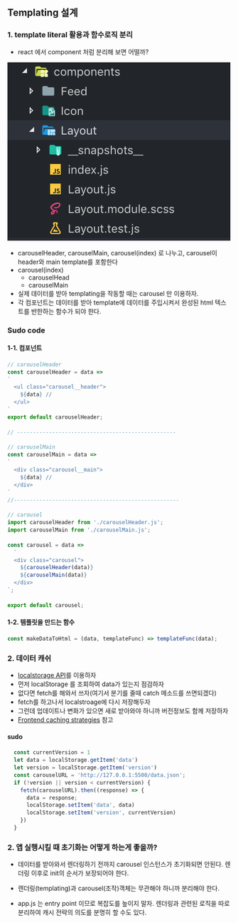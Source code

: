 ## Templating 설계

### 1. template literal 활용과 함수로직 분리 

- react 에서 component 처럼 분리해 보면 어떨까?

![image-20190703150551373](assets/image-20190703150551373.png)

- carouselHeader, carouselMain, carousel(index) 로 나누고, carousel이 header와 main template를 포함한다
- carousel(index)
  - carouselHead
  - carouselMain
- 실제 데이터를 받아 templating을 작동할 때는 carousel 만 이용하자.
- 각 컴포넌트는 데이터를 받아 template에 데이터를 주입시켜서 완성된 html 텍스트를 반한하는 함수가 되야 한다.

### Sudo code

#### 1-1. 컴포넌트 

```js
// carouselHeader 
const carouselHeader = data => 
`
  <ul class="carousel__header">
    ${data} //
  </ul>
`
export default carouselHeader;

// --------------------------------------------------

// carouselMain
const carouselMain = data => 
`
  <div class="carousel__main">
    ${data} //
  </div>
`
//----------------------------------------------------

// carousel
import carouselHeader from './carouselHeader.js';
import carouselMain from './carouselMain.js';

const carousel = data =>
  `
  <div class="carousel">
    ${carouselHeader(data)}
    ${carouselMain(data)}
  </div>
`;

export default carousel;

```

#### 1-2. 템플릿을 만드는 함수

```js
const makeDataToHtml = (data, templateFunc) => templateFunc(data);
```

### 2. 데이터 캐쉬

- [localstorage API](https://developer.mozilla.org/en-US/docs/Web/API/Window/localStorage)를 이용하자
- 먼저 localStorage 를 조회하여 data가 있는지 점검하자 
- 없다면 fetch를 해와서 쓰자(여기서 분기를 줄때 catch 메소드를 쓰면되겠다)
- fetch를 하고나서 localstroage에 다시 저장해두자 
- 그런데 업데이트나 변화가  있으면 새로 받아와야 하니까 버전정보도 함께 저장하자  
- [Frontend caching strategies](https://medium.com/@brockreece/frontend-caching-strategies-38c57f59e254) 참고

#### sudo

```js
  const currentVersion = 1
  let data = localStorage.getItem('data')
  let version = localStorage.getItem('version')
  const carouselURL = 'http://127.0.0.1:5500/data.json';
  if (!version || version < currentVersion) {
    fetch(carouselURL).then((response) => {
      data = response;
      localStorage.setItem('data', data)
      localStorage.setItem('version', currentVersion)
    })
  }
```

### 2. 앱 실행시킬 때 초기화는 어떻게 하는게 좋을까?

- 데이터를 받아와서 렌더링하기 전까지 carousel 인스턴스가 초기화되면 안된다. 렌더링 이후로 init의 순서가 보장되어야 한다. 

- 렌더링(templating)과 carousel(조작)객체는 무관해야 하니까 분리해야 한다.

- app.js 는 entry point 이므로 복잡도를 높이지 말자. 렌더링과 관련된 로직을 따로 분리하여 캐시 전략의 의도를 분명히 할 수도 있다. 

   
  
  
